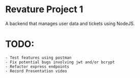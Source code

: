 # Revature Project 1
A backend that manages user data and tickets using NodeJS.

# TODO:
    - Test features using postman
    - Fix potential bugs involving jwt and/or bcrypt
    - Refactor express endpoints
    - Record Presentation video